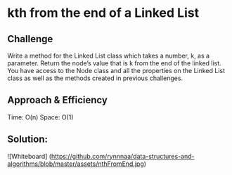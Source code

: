 # kth from the end of a Linked List
<!-- Short summary or background information -->

## Challenge
Write a method for the Linked List class which takes a number, k, as a parameter. Return the node’s value that is k from the end of the linked list. You have access to the Node class and all the properties on the Linked List class as well as the methods created in previous challenges.

## Approach & Efficiency
Time: O(n)
Space: O(1)

## Solution:

![Whiteboard] (https://github.com/rynnnaa/data-structures-and-algorithms/blob/master/assets/nthFromEnd.jpg)

